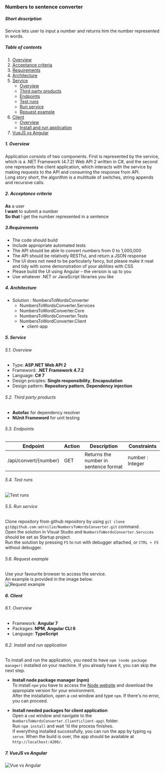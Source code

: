### Numbers to sentence converter

##### Short description
Service lets user to input a number and returns him the number represented in words.

##### Table of contents
1. [Overview](https://github.com/adrnilie/NumbersToWordsConverter/blob/master/README.md#1-overview)
2. [Acceptance criteria](https://github.com/adrnilie/NumbersToWordsConverter/blob/master/README.md#2-acceptance-criteria)
3. [Requirements](https://github.com/adrnilie/NumbersToWordsConverter/blob/master/README.md#3requirements)
4. [Architecture](https://github.com/adrnilie/NumbersToWordsConverter/blob/master/README.md#4-architecture)
5. [Service](https://github.com/adrnilie/NumbersToWordsConverter/blob/master/README.md#5-service)
   - [Overview](https://github.com/adrnilie/NumbersToWordsConverter/blob/master/README.md#51-overview)
   - [Third party products](https://github.com/adrnilie/NumbersToWordsConverter/blob/master/README.md#52-third-party-products)
   - [Endpoints](https://github.com/adrnilie/NumbersToWordsConverter/blob/master/README.md#53-endpoints)
   - [Test runs](https://github.com/adrnilie/NumbersToWordsConverter/blob/master/README.md#54-test-runs)
   - [Run service](https://github.com/adrnilie/NumbersToWordsConverter/blob/master/README.md#55-run-service)
   - [Request example](https://github.com/adrnilie/NumbersToWordsConverter/blob/master/README.md#56-request-example)
6. [Client](https://github.com/adrnilie/NumbersToWordsConverter/blob/master/README.md#6-client)
   - [Overview](https://github.com/adrnilie/NumbersToWordsConverter/blob/master/README.md#61-overview)
   - [Install and run application](https://github.com/adrnilie/NumbersToWordsConverter/blob/master/README.md#62-install-and-run-application)
7. [VueJS vs Angular](https://github.com/adrnilie/NumbersToWordsConverter/blob/master/README.md#7-vuejs-vs-angular)

##### 1. Overview
Application consists of two components. First is represented by the service, which is a .NET Framework (4.7.2) Web API 2 written in C#, and the second one represents the client application, which interacts with the service by making requests to the API and consuming the response from API.<br/>
Long story short, the algorithm is a multitude of switches, string appends and recursive calls.

##### 2. Acceptance criteria
**As** a user <br/>
**I want** to submit a number <br/>
**So that** I get the number represented in a sentence

##### 3.Requirements
- The code should build
- Include appropriate automated tests
- The API should be able to convert numbers from 0 to 1,000,000
- The API should be relatively RESTful, and return a JSON response
- The UI does not need to be particularly fancy, but please make it neat and tidy with some demonstration of your abilities with CSS
- Please build the UI using Angular – the version is up to you
- Use whatever .NET or JavaScript libraries you like

##### 4. Architecture
- Solution : NumbersToWordsConverter
  - NumbersToWordsConverter.Services
  - NumbersToWordConverter.Core
  - NumbersToWordsConverter.Tests
  - NumbersToWordConverter.Client
    - client-app
    
##### 5. Service
###### 5.1. Overview
- Type: **ASP.NET Web API 2**
- Frameword: **.NET Framework 4.7.2**
- Language: **C# 7**
- Design priciples: **Single responsibility**, **Encapsulation**
- Design pattern: **Repository pattern**, **Dependency injection**

###### 5.2. Third party products
- **Autofac** for dependency resolver
- **NUnit Frameword** for unit testing

###### 5.3. Endpoints
| Endpoint | Action | Description | Constraints |
|----------|--------|-------------|-------------|
|/api/convert/{number}|GET|Returns the number in sentence format|number : Integer|

###### 5.4. Test runs
![Test runs](https://i.imgur.com/uaCNxtt.png)

###### 5.5. Run service
Clone repository from github repository by using `git clone git@github.com:adrnilie/NumbersToWordsConverter.git` command.<br/>
Open the solution in Visual Studio and `NumbersToWordsConverter.Services` should be set as Startup project.<br/>
Run the solution by pressing `F5` to run with debugger attached, or `CTRL + F5` without debugger.

###### 5.6. Request example
Use your favourite browser to access the service.<br/>
An example is provided in the image below.<br/>
![Request example](https://i.imgur.com/X4Ew1rZ.png)

##### 6. Client
###### 6.1. Overview
- Framework: **Angular 7**
- Packages: **NPM**, **Angular CLI 6**
- Language: **TypeScript**

###### 6.2. Install and run application
To install and run the application, you need to have `npm (node package manager)` installed on your machine. If you already have it, you can skip the next step.<br/>

- **Install node package manager (npm)** <br/>
To install `npm` you have to access the [Node website](https://nodejs.org/en/) and download the appropiate version for your environment.<br/>
After the installation, open a `cmd` window and type `npm`. If there's no error, you can proceed.<br/>

- **Install needed packages for client application** <br/>
Open a `cmd` window and navigate to the `NumbersToWordsConverter.Client\client-app\` folder. <br/>
Run `npm install` and wait 'til the process finishes.<br/>
If everything installed successfully, you can run the app by typing `ng serve`. When the build is over, the app should be available at `http://localhost:4200/`.

##### 7. VueJS vs Angular
![Vue vs Angular](https://i.imgur.com/63jsaJJ.png)
